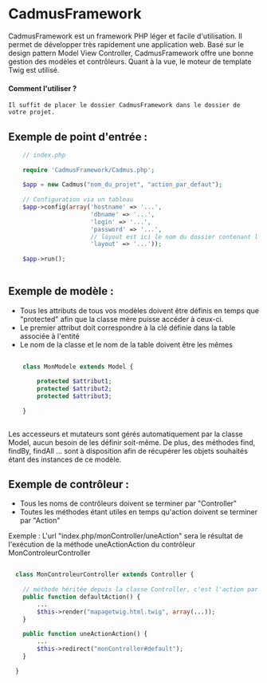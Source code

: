 CadmusFramework
===

CadmusFramework est un framework PHP léger et facile d'utilisation.
Il permet de développer très rapidement une application web. Basé sur le design pattern Model View Controller, 
CadmusFramework offre une bonne gestion des modèles et contrôleurs.
Quant à la vue, le moteur de template Twig est utilisé.

#### Comment l'utiliser ? 
	Il suffit de placer le dossier CadmusFramework dans le dossier de votre projet.

Exemple de point d'entrée :
---

```php
    // index.php
  
    require 'CadmusFramework/Cadmus.php';
	
	$app = new Cadmus("nom_du_projet", "action_par_defaut");
	
	// Configuration via un tableau
	$app->config(array('hostname' => '...',
					   'dbname' => '...',
					   'login' => '...',
					   'password' => '...',
					   // layout est ici le nom du dossier contenant l'ensemble des fichiers .twig
					   'layout' => '...'));
	
	$app->run();
  
```


Exemple de modèle :
---

* Tous les attributs de tous vos modèles doivent être définis en temps que "protected" afin que la classe mère
puisse accéder à ceux-ci.
* Le premier attribut doit correspondre à la clé définie dans la table associée à l'entité
* Le nom de la classe et le nom de la table doivent être les mêmes 

```php
	
	class MonModele extends Model {
		
		protected $attribut1;
		protected $attribut2;
		protected $attribut3;
		
	}
	
```

Les accesseurs et mutateurs sont gérés automatiquement par la classe Model, aucun besoin de les définir soit-même.
De plus, des méthodes find, findBy, findAll ... sont à disposition afin de récupérer les objets souhaités étant des
instances de ce modèle.

Exemple de contrôleur :
---

* Tous les noms de contrôleurs doivent se terminer par "Controller" 
* Toutes les méthodes étant utiles en temps qu'action doivent se terminer par "Action"
 
Exemple : L'url "index.php/monController/uneAction" sera le résultat de l'exécution de la méthode uneActionAction 
du contrôleur MonControleurController

```php

  class MonControleurController extends Controller {
  
  	// méthode héritée depuis la classe Controller, c'est l'action par défaut
  	public function defaultAction() {
  		...
  		$this->render("mapagetwig.html.twig", array(...));
  	}
  	
  	public function uneActionAction() {
  		...
  		$this->redirect("monController#default");
    }
    
  }

```
